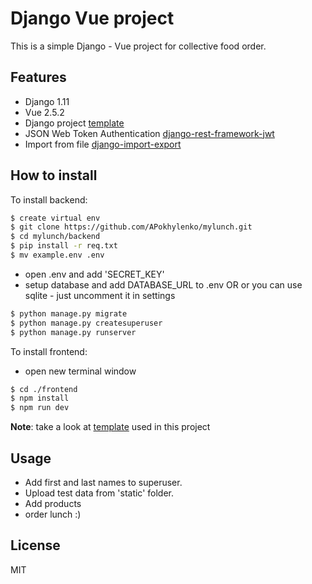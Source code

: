 # Django Vue project

This is a simple Django - Vue project for collective food order.

 

## Features

- Django 1.11
- Vue 2.5.2
- Django project [template](https://github.com/jpadilla/django-project-template)
- JSON Web Token Authentication [django-rest-framework-jwt](https://github.com/GetBlimp/django-rest-framework-jwt)
- Import from file [django-import-export](https://github.com/django-import-export/django-import-export)

## How to install

To install backend:
```bash
$ create virtual env
$ git clone https://github.com/APokhylenko/mylunch.git
$ cd mylunch/backend
$ pip install -r req.txt
$ mv example.env .env
```
- open .env and add 'SECRET_KEY'
- setup database and add DATABASE_URL to .env
						OR
 or you can use sqlite - just uncomment it in settings
```bash
$ python manage.py migrate
$ python manage.py createsuperuser
$ python manage.py runserver
```
To install frontend:
- open new terminal window
```bash
$ cd ./frontend
$ npm install
$ npm run dev
```
**Note**: take a look at [template](https://github.com/jpadilla/django-project-template) used in this project 

## Usage
- Add first and last names to superuser.
- Upload test data from 'static' folder.
- Add products
- order lunch :) 

## License
MIT

